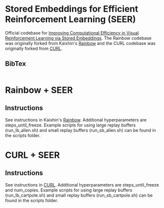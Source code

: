 # Stored Embeddings for Efficient Reinforcement Learning (SEER)

Official codebase for [Improving Computational Efficiency in Visual Reinforcement Learning via Stored Embeddings](https://arxiv.org/abs/2103.02886). The Rainbow codebase was originally forked from Kaixhin's [Rainbow](https://github.com/Kaixhin/Rainbow) and the CURL codebase was originally forked from [CURL](https://github.com/MishaLaskin/curl).

## BibTex

```
```

# Rainbow + SEER

## Instructions
See instructions in Kaixhin's [Rainbow](https://github.com/Kaixhin/Rainbow). Additional hyperparameters are steps_until_freeze. Example scripts for using large replay buffers (run_lb_alien.sh) and small replay buffers (run_sb_alien.sh) can be found in the scripts folder.

# CURL + SEER

## Instructions
See instructions in [CURL](https://github.com/MishaLaskin/curl). Additional hyperparameters are steps_until_freeze and num_copies. Example scripts for using large replay buffers (run_lb_cartpole.sh) and small replay buffers (run_sb_cartpole.sh) can be found in the scripts folder.
